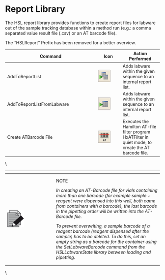 # Report Library

The HSL report library provides functions to create report files for labware out of the sample tracking database within a method run (e.g.: a comma separated value result file (.csv) or an AT barcode file).

The “HSLReport” Prefix has been removed for a better overview.

<table><thead><tr><th width="282">Command</th><th width="66">Icon</th><th>Action Performed</th></tr></thead><tbody><tr><td>AddToReportList</td><td><img src="../.gitbook/assets/image (693).png" alt="" data-size="original"></td><td>Adds labware within the given sequence to an internal report list.</td></tr><tr><td>AddToReportListFromLabware</td><td><img src="../.gitbook/assets/image (694).png" alt="" data-size="original"></td><td>Adds labware within the given sequence to an internal report list.</td></tr><tr><td>Create ATBarcode File</td><td><img src="../.gitbook/assets/image (695).png" alt="" data-size="original"></td><td>Executes the Hamilton AT-file filter program HxATFilter in quiet mode, to create the AT barcode file.</td></tr></tbody></table>

\


<table data-header-hidden><thead><tr><th width="145"></th><th></th></tr></thead><tbody><tr><td><img src="../.gitbook/assets/image (10) (1) (1) (1) (1) (1) (1) (1) (1) (1) (1) (1) (1).png" alt="" data-size="original"></td><td><p>NOTE</p><p><em>In creating an AT-Barcode file for vials containing more than one barcode (for example sample + reagent were dispensed into this well, both came from containers with a barcode), the last barcode in the pipetting order will be written into the AT-Barcode file.</em></p><p><em>To prevent overwriting, a sample barcode of a reagent barcode (reagent dispensed after the sample) has to be deleted. To do this, set an empty string as a barcode for the container using the SetLabwareBarcode command from the HSLLabwareState library between loading and pipetting.</em></p></td></tr></tbody></table>

\
